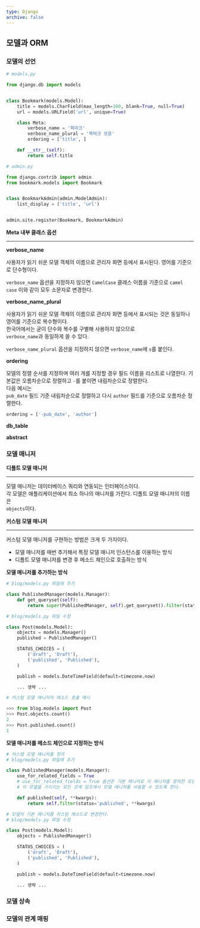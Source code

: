 ```yaml
---
type: Django
archive: false
---
```

## 모델과 ORM

### 모델의 선언

```Python
# models.py

from django.db import models


class Bookmark(models.Model):
    title = models.CharField(max_length=100, blank=True, null=True)
    url = models.URLField('url', unique=True)

    class Meta:
        verbose_name = '북마크'
        verbose_name_plural = '북마크 모음'
        ordering = ['title', ]

    def __str__(self):
        return self.title

# admin.py

from django.contrib import admin
from bookmark.models import Bookmark


class BookmarkAdmin(admin.ModelAdmin):
    list_display = ('title', 'url')


admin.site.register(Bookmark, BookmarkAdmin)
```

**Meta 내부 클래스 옵션**

---

**verbose_name**

사용자가 읽기 쉬운 모델 객체의 이름으로 관리자 화면 등에서 표시된다. 영어를 기준으로 단수형이다.  
  
`verbose_name` 옵션을 지정하지 않으면 `CamelCase` 클래스 이름을 기준으로 `camel case` 이와 같이 모두 소문자로 변경한다.

**verbose_name_plural**

사용자가 읽기 쉬운 모델 객체의 이름으로 관리자 화면 등에서 표시되는 것은 동일하나 영어를 기준으로 복수형이다.  
한국어에서는 굳이 단수와 복수를 구별해 사용하지 않으므로   
`verbose_name`과 동일하게 쓸 수 있다.  
  
`verbose_name_plural` 옵션을 지정하지 않으면 `verbose_name`에 `s`를 붙인다.

**ordering**

모델의 정렬 순서를 지정하며 여러 개를 지정할 경우 필드 이름을 리스트로 나열한다. 기본값은 오름차순으로 정렬하고 `-`를 붙이면 내림차순으로 정렬한다.  
다음 예시는   
`pub_date` 필드 기준 내림차순으로 정렬하고 다시 `author` 필드를 기준으로 오름차순 정렬한다.

```Python
ordering = ['-pub_date', 'author']
```

**db_table**

**abstract**

  

### 모델 매니저

**디폴트 모델 매니저**

---

모델 매니저는 데이터베이스 쿼리와 연동되는 인터페이스이다.  
각 모델은 애플리케이션에서 최소 하나의 매니저를 가진다. 디폴트 모델 매니저의 이름은   
`objects`이다.

  

**커스텀 모델 매니저**

---

커스텀 모델 매니저를 구현하는 방법은 크게 두 가지이다.

- 모델 매니저를 매번 추가해서 특정 모델 매니저 인스턴스를 이용하는 방식
- 디폴트 모델 매니저를 변경 후 메소드 체인으로 호출하는 방식

  

**모델 매니저를 추가하는 방식**

```Python
# blog/models.py 파일에 추가

class PublishedManager(models.Manager):
    def get_queryset(self):
        return super(PublishedManager, self).get_queryset().filter(status='published')

# blog/models.py 파일 수정

class Post(models.Model):
    objects = models.Manager()
    published = PublishedManager()

    STATUS_CHOICES = (
        ('draft', 'Draft'),
        ('published', 'Published'),
    )

    publish = models.DateTimeField(default=timezone.now)

    ... 생략 ...

# 커스텀 모델 매니저의 메소드 호출 예시

>>> from blog.models import Post
>>> Post.objects.count()
2
>>> Post.published.count()
1
```

  

**모델 매니저를 메소드 체인으로 지정하는 방식**

```Python
# 커스템 모델 매니저를 정의
# blog/models.py 파일에 추가

class PublishedManager(models.Manager):
    use_for_related_fields = True
    # use_for_related_fields = True 옵션은 기본 매니저로 이 매니저를 정의한 모델이 있을 때
    # 이 모델을 가리키는 모든 관계 참조에서 모델 매니저를 사용할 수 있도록 한다.

    def published(self, **kwargs):
        return self.filter(status='published', **kwargs)

# 모델의 기본 매니저를 커스텀 메소드로 변경한다.
# blog/models.py 파일 수정

class Post(models.Model):
    objects = PublishedManager()

    STATUS_CHOICES = (
        ('draft', 'Draft'),
        ('published', 'Published'),
    )

    publish = models.DateTimeField(default=timezone.now)

    ... 생략 ...
```

  

### 모델 상속

### 모델의 관계 매핑